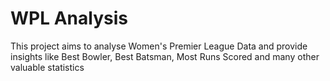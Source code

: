 # WPL Analysis
This project aims to analyse Women's Premier League Data and provide insights like Best Bowler, Best Batsman, Most Runs Scored and many other valuable statistics
